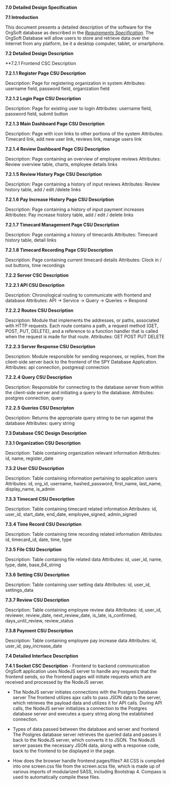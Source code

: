 **7.0	Detailed Design Specification**

**7.1	Introduction**

This document presents a detailed description of the software for the OrgSoft database as described in the [*Requirements Specification*](https://github.com/cjdellomes/OrgSoft/blob/master/Deliverables/software-requirements-sections.md). The OrgSoft Database will allow users to store and retrieve data over the Internet from any platform, be it a desktop computer, tablet, or smartphone.

**7.2 Detailed Design Description**

**7.2.1 Frontend CSC Description

**7.2.1.1 Register Page CSU Description**

Description: Page for registering organization in system
Attributes: username field, password field, organization field

**7.2.1.2 Login Page CSU Description**

Description: Page for existing user to login
Attributes: username field, password field, submit button

**7.2.1.3 Main Dashboard Page CSU Description**

Description: Page with icon links to other portions of the system
Attributes: Timecard link, add new user link, reviews link, manage users link

**7.2.1.4 Review Dashboard Page CSU Description**

Description: Page containing an overview of employee reviews
Attributes: Review overview table, charts, employee details links

**7.2.1.5 Review History Page CSU Description**

Description: Page containing a history of input reviews
Attributes: Review history table, add / edit /delete links

**7.2.1.6 Pay Increase History Page CSU Description**

Description: Page containing a history of input payment increases
Attributes: Pay increase history table, add / edit / delete links

**7.2.1.7 Timecard Management Page CSU Description**

Description: Page containing a history of timecards
Attributes: Timecard history table, detail links

**7.2.1.8 Timecard Recording Page CSU Description**

Description: Page containing current timecard details
Attributes: Clock in / out buttons, time recordings 

**7.2.2 Server CSC Description**

**7.2.2.1 API CSU Description**

Description: Chronological routing to communicate with frontend and database
Attributes: API -> Service -> Query -> Queries -> Respond

**7.2.2.2 Routes CSU Description**

Description: Module that implements the addresses, or paths, associated with HTTP requests. Each route contains a path, a request method (GET, POST, PUT, DELETE), and a reference to a function handler that is called when the request is made for that route.
Attributes: GET POST PUT DELETE

**7.2.2.3 Server Response CSU Description**

Description: Module responsible for sending responses, or replies, from the client-side server back to the frontend of the SPY Database Application.
Attributes: api connection, postgresql connection

**7.2.2.4 Query CSU Description**

Description: Responsible for connecting to the database server from within the client-side server and initiating a query to the database.
Attributes: postgres connection, query


**7.2.2.5 Queries CSU Descripton**

Description: Returns the appropriate query string to be run against the database
Attributes: query string


**7.3 Database CSC Design Description**
		
**7.3.1 Organization CSU Description**

Description: Table containing organization relevant information
Attributes: id, name, register_date


**7.3.2 User CSU Description**

Description: Table containing information pertaining to application users
Attributes: id, org_id, username, hashed_password, first_name, last_name, display_name, is_admin


**7.3.3 Timecard CSU Description**

Description: Table containing timecard related information
Attributes: id, user_id, start_date, end_date, employee_signed, admin_signed


**7.3.4 Time Record CSU Description**

Description: Table containing time recording related information
Attributes: id, timecard_id, date, time, type


**7.3.5 File CSU Description**

Description: Table containing file related data
Attributes: id, user_id, name, type, date, base_64_string


**7.3.6 Setting CSU Description**

Description: Table containing user setting data
Attributes: id, user_id, settings_data


**7.3.7 Review CSU Description**

Description: Table containing employee review data
Attributes: id, user_id, reviewer, review_date, next_review_date, is_late, is_confirmed, days_until_review, review_status


**7.3.8 Payment CSU Description**

Description: Table containing employee pay increase data
Attributes: id, user_id, pay_increase_date


**7.4 Detailed Interface Description**

**7.4.1 Socket CSC Description**
		- Frontend to backend communication
	OrgSoft application uses NodeJS server to handle any requests that the frontend sends, so the frontend pages will initiate requests which are received and processed by the NodeJS server.

- The NodeJS server initiates connections with the Postgres Database server
	The frontend utilizes ajax calls to pass JSON data to the server, which retrieves the payload data and utilizes it for API calls. During API calls, the NodeJS server initializes a connection to the Postgres database server and executes a query string along the established connection. 

- Types of data passed between the database and server and frontend
	The Postgres database server retrieves the queried data and passes it back to the NodeJS server, which converts it to JSON. The NodeJS server passes the necessary JSON data, along with a response code, back to the frontend to be displayed in the page. 

- How does the browser handle frontend pages/files?
	All CSS is compiled into one screen.css file from the screen.scss file, which is made up of various imports of modularized SASS, including Bootstrap 4. Compass is used to automatically compile these files.

